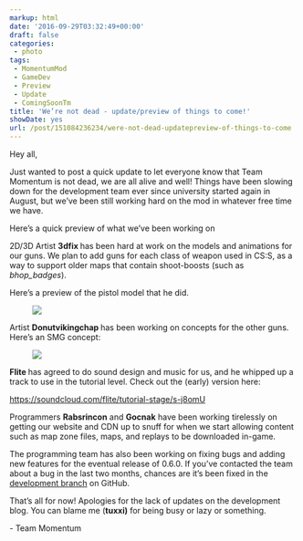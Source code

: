 ```yaml
---
markup: html
date: '2016-09-29T03:32:49+00:00'
draft: false
categories:
 - photo
tags: 
 - MomentumMod
 - GameDev
 - Preview
 - Update
 - ComingSoonTm
title: 'We’re not dead - update/preview of things to come!'
showDate: yes
url: /post/151084236234/were-not-dead-updatepreview-of-things-to-come
---
```


<p>Hey all,</p><p>Just wanted to post a quick update to let everyone know that Team Momentum is not dead, we are all alive and well! Things have been slowing down for the development team ever since university started again in August, but we’ve been still working hard on the mod in whatever free time we have.&nbsp;</p><p>Here’s a quick preview of what we’ve been working on</p><p>2D/3D Artist <b>3dfix </b>has been hard at work on the models and animations for our guns. We plan to add guns for each class of weapon used in CS:S, as a way to support older maps that contain shoot-boosts (such as <i>bhop_badges</i>).</p><p>Here’s a preview of the pistol model that he did.&nbsp;</p><figure data-orig-width="490" data-orig-height="395" class="tmblr-full"><img src="https://31.media.tumblr.com/4c39e031aca1c5a61e053c75026320aa/tumblr_inline_oe8x5hJiOD1qiwjjq_500.gif" data-orig-width="490" data-orig-height="395"></figure><p>Artist <b>Donutvikingchap </b>has been working on concepts for the other guns. Here’s an SMG concept:</p><figure data-orig-width="1100" data-orig-height="645" class="tmblr-full"><img src="https://65.media.tumblr.com/8138b681fa85072bd712bb3347897458/tumblr_inline_oe8xcp9c5h1qiwjjq_540.jpg" data-orig-width="1100" data-orig-height="645"></figure><p><b>Flite </b>has agreed to do sound design and music for us, and he whipped up a track to use in the tutorial level. Check out the (early) version here:</p><p><a href="https://soundcloud.com/flite/tutorial-stage/s-j8omU">https://soundcloud.com/flite/tutorial-stage/s-j8omU</a><br></p><p>Programmers&nbsp;<b>Rabsrincon</b>&nbsp;and&nbsp;<b>Gocnak</b>&nbsp;have been working tirelessly on getting our website and CDN up to snuff for when we start allowing content such as map zone files, maps, and replays to be downloaded in-game.&nbsp;</p><p>The programming team has also been working on fixing bugs and adding new features for the eventual release of 0.6.0. If you’ve contacted the team about a bug in the last two months, chances are it’s been fixed in the <a href="https://github.com/momentum-mod/game/tree/develop">development branch</a>&nbsp;on GitHub.&nbsp;</p><p>That’s all for now! Apologies for the lack of updates on the development blog. You can blame me (<b>tuxxi)</b>&nbsp;for being busy or lazy or something.</p><p>- Team Momentum</p>